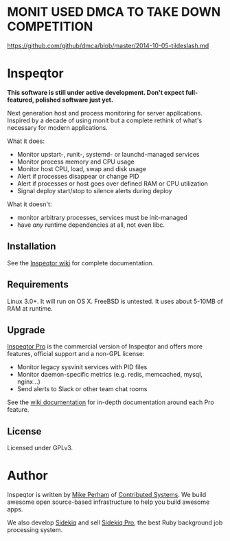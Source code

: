 # MONIT USED DMCA TO TAKE DOWN COMPETITION

https://github.com/github/dmca/blob/master/2014-10-05-tildeslash.md


# Inspeqtor

**This software is still under active development.  Don't expect
full-featured, polished software just yet.**

Next generation host and process monitoring for server applications.  Inspired
by a decade of using monit but a complete rethink of what's necessary for modern
applications.

What it does:

* Monitor upstart-, runit-, systemd- or launchd-managed services
* Monitor process memory and CPU usage
* Monitor host CPU, load, swap and disk usage
* Alert if processes disappear or change PID
* Alert if processes or host goes over defined RAM or CPU utilization
* Signal deploy start/stop to silence alerts during deploy

What it doesn't:

* monitor arbitrary processes, services must be init-managed
* have *any* runtime dependencies at all, not even libc.


## Installation

See the [Inspeqtor wiki](https://github.com/mperham/inspeqtor/wiki) for complete documentation.


## Requirements

Linux 3.0+.  It will run on OS X.  FreeBSD is untested.  It uses about 5-10MB of RAM at runtime.


## Upgrade

[Inspeqtor Pro](http://contribsys.com/inspeqtor) is the commercial version of Inspeqtor and offers more
features, official support and a non-GPL license:

* Monitor legacy sysvinit services with PID files
* Monitor daemon-specific metrics (e.g. redis, memcached, mysql, nginx...)
* Send alerts to Slack or other team chat rooms

See the [wiki documentation](https://github.com/mperham/inspeqtor/wiki#inspeqtor-pro) for
in-depth documentation around each Pro feature.


## License

Licensed under GPLv3.


# Author

Inspeqtor is written by [Mike Perham](http://twitter.com/mperham) of [Contributed Systems](http://contribsys.com).  We build awesome open source-based infrastructure to help you build awesome apps.

We also develop [Sidekiq](http://sidekiq.org) and sell [Sidekiq Pro](http://sidekiq.org/pro), the best Ruby background job processing system.

